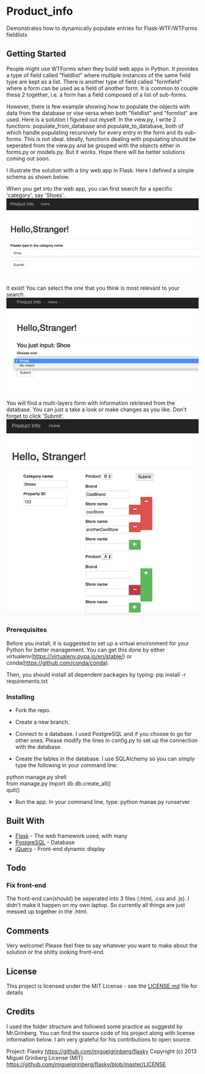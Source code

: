 # Product_info
Demonstrates how to dynamically populate entries for Flask-WTF/WTForms fieldlists 

## Getting Started
People might use WTForms when they build web apps in Python. It provides a type of field called "fieldlist" where multiple instances of the same field type are kept as a list. There is another type of field called "formfield" where a form can be used as a field of another form. It is common to couple these 2 together, i.e. a form has a field composed of a list of sub-forms. 

However, there is few example showing how to populate the objects with data from the database or vise versa when both "fieldlist" and "formlist" are used. Here is a solution I figured out myself. In the view.py, I write 2 functions: populate_from_database and populate_to_database, both of which handle populating recursively for every entry in the form and its sub-forms. This is not ideal. Ideally, functions dealing with populating should be seperated from the view.py and be grouped with the objects either in forms.py or models.py. But it works. Hope there will be better solutions coming out soon.

I illustrate the solution with a tiny web app in Flask. Here I defined a simple schema as shown below. 

When you get into the web app, you can first search for a specific 'category', say 'Shoes'. 
![app page 1](readme-1.png?raw=true "")

It exist! You can select the one that you think is most relevant to your search.
![app page 2](readme-2.png?raw=true "")

You will find a multi-layers form with information retrieved from the database. You can just a take a look or make changes as you like. Don't forget to click 'Submit'. 
![app page 3](readme-3.png?raw=true "")

### Prerequisites

Before you install, it is suggested to set up a virtual environment for your Python for better management. You can get this done by either virtualenv(https://virtualenv.pypa.io/en/stable/) or conda(https://github.com/conda/conda). 

Then, you should install all dependent packages by typing:
pip install -r requirements.txt

### Installing 

* Fork the repo.

* Create a new branch.

* Connect to a database. I used PostgreSQL and if you choose to go for other ones. Please modify the lines in config.py to set up the connection with the database. 

* Create the tables in the database. I use SQLAlchemy so you can simply type the following in your command line:
    
python manage.py shell  
from manage.py import db
db.create_all()  
quit()  

* Run the app. In your command line, type:
python manae.py runserver 

## Built With

* [Flask](http://flask.pocoo.org/) - The web framework used, with many 
* [PostgreSQL](https://www.postgresql.org/) - Database
* [jQuery](https://jquery.com/) - Front-end dynamic display 

## Todo

### Fix front-end
The front-end can(should) be seperated into 3 files (.html, .css and .js). I didn't make it happen on my own laptop. So currently all things are just messed up together in the .html. 

## Comments
Very welcome! 
Please feel free to say whatever you want to make about the solution or the shitty looking front-end. 
 

## License

This project is licensed under the MIT License - see the [LICENSE.md](LICENSE.md) file for details

## Credits
I used the folder structure and followed some practice as suggestd by Mr.Grinberg. You can find the source code of his project along with license information below. I am very grateful for his contributions to open source.

Project: Flasky  https://github.com/miguelgrinberg/flasky
Copyright (c) 2013 Miguel Grinberg
License (MIT) https://github.com/miguelgrinberg/flasky/blob/master/LICENSE
